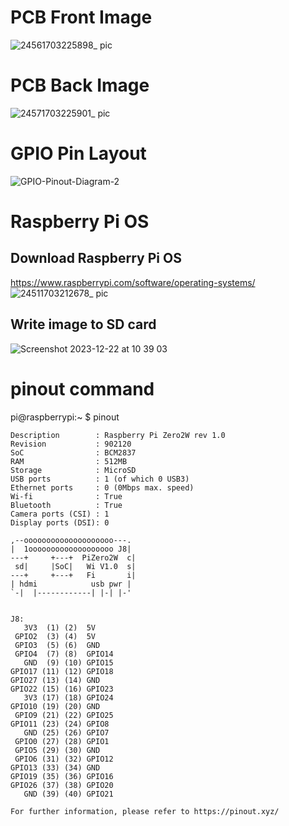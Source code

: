 
# PCB Front Image
![24561703225898_ pic](https://github.com/josthlee/RaspberryPi/assets/154501794/accdfc85-41b7-4e2c-9616-edd790e01f1b)

# PCB Back Image
![24571703225901_ pic](https://github.com/josthlee/RaspberryPi/assets/154501794/aab30295-d049-4c35-9969-3214df9fd52e)

# GPIO Pin Layout
![GPIO-Pinout-Diagram-2](https://github.com/josthlee/RaspberryPi/assets/154501794/463fd304-32f9-4e23-82b7-95522199f1ed)

# Raspberry Pi OS

## Download Raspberry Pi OS

https://www.raspberrypi.com/software/operating-systems/
![24511703212678_ pic](https://github.com/josthlee/RaspberryPi/assets/154501794/63d6aaa9-2a5f-42d1-9a30-90124a6ac664)

## Write image to SD card
![Screenshot 2023-12-22 at 10 39 03](https://github.com/josthlee/RaspberryPi/assets/154501794/3aeb4dfc-cf77-4b08-b9aa-d8978025c0aa)

# pinout command

pi@raspberrypi:~ $ pinout 

```
Description        : Raspberry Pi Zero2W rev 1.0
Revision           : 902120
SoC                : BCM2837
RAM                : 512MB
Storage            : MicroSD
USB ports          : 1 (of which 0 USB3)
Ethernet ports     : 0 (0Mbps max. speed)
Wi-fi              : True
Bluetooth          : True
Camera ports (CSI) : 1
Display ports (DSI): 0

,--oooooooooooooooooooo---.
|  1ooooooooooooooooooo J8|
---+     +---+  PiZero2W  c|
 sd|     |SoC|   Wi V1.0  s|
---+     +---+   Fi       i|
| hdmi            usb pwr |
`-|  |------------| |-| |-'


J8:
   3V3  (1) (2)  5V    
 GPIO2  (3) (4)  5V    
 GPIO3  (5) (6)  GND   
 GPIO4  (7) (8)  GPIO14
   GND  (9) (10) GPIO15
GPIO17 (11) (12) GPIO18
GPIO27 (13) (14) GND   
GPIO22 (15) (16) GPIO23
   3V3 (17) (18) GPIO24
GPIO10 (19) (20) GND   
 GPIO9 (21) (22) GPIO25
GPIO11 (23) (24) GPIO8 
   GND (25) (26) GPIO7 
 GPIO0 (27) (28) GPIO1 
 GPIO5 (29) (30) GND   
 GPIO6 (31) (32) GPIO12
GPIO13 (33) (34) GND   
GPIO19 (35) (36) GPIO16
GPIO26 (37) (38) GPIO20
   GND (39) (40) GPIO21

For further information, please refer to https://pinout.xyz/
```
